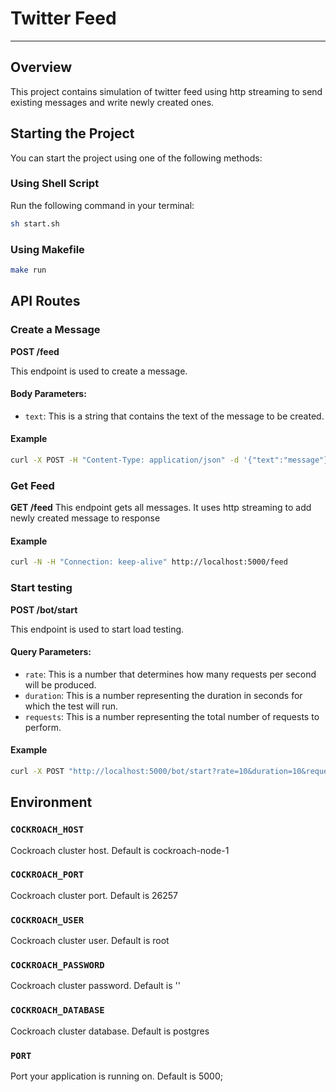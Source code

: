 # Twitter Feed

---

## Overview

This project contains simulation of twitter feed using http streaming to send existing messages and write newly created ones.

## Starting the Project

You can start the project using one of the following methods:

### Using Shell Script

Run the following command in your terminal:

```sh
sh start.sh
```

### Using Makefile

```sh
make run
```

## API Routes

### Create a Message

**POST /feed**

This endpoint is used to create a message.

#### Body Parameters:

- `text`: This is a string that contains the text of the message to be created.

#### Example

```sh
curl -X POST -H "Content-Type: application/json" -d '{"text":"message"}' http://localhost:5000/feed
```

### Get Feed

**GET /feed**
This endpoint gets all messages. It uses http streaming to add newly created message to response

#### Example

```sh
curl -N -H "Connection: keep-alive" http://localhost:5000/feed
```

### Start testing

**POST /bot/start**

This endpoint is used to start load testing.

#### Query Parameters:

- `rate`: This is a number that determines how many requests per second will be produced.
- `duration`: This is a number representing the duration in seconds for which the test will run.
- `requests`: This is a number representing the total number of requests to perform.

#### Example

```sh
curl -X POST "http://localhost:5000/bot/start?rate=10&duration=10&requests=1000"
```

## Environment

### `COCKROACH_HOST`

Cockroach cluster host. Default is cockroach-node-1

### `COCKROACH_PORT`

Cockroach cluster port. Default is 26257

### `COCKROACH_USER`

Cockroach cluster user. Default is root

### `COCKROACH_PASSWORD`

Cockroach cluster password. Default is ''

### `COCKROACH_DATABASE`

Cockroach cluster database. Default is postgres

### `PORT`

Port your application is running on. Default is 5000;
